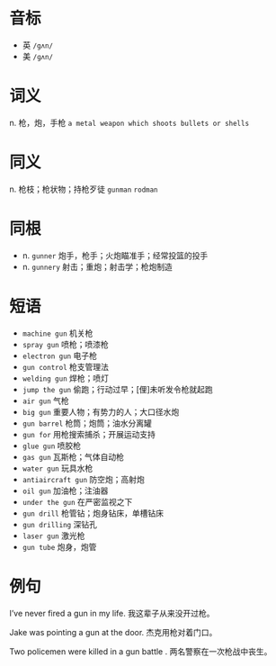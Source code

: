 # 音标

- 英 `/gʌn/`
- 美 `/ɡʌn/`

# 词义

n. 枪，炮，手枪
`a metal weapon which shoots bullets or shells`

# 同义

n. 枪枝；枪状物；持枪歹徒
`gunman` `rodman`

# 同根

- n. `gunner` 炮手，枪手；火炮瞄准手；经常投篮的投手
- n. `gunnery` 射击；重炮；射击学；枪炮制造

# 短语

- `machine gun` 机关枪
- `spray gun` 喷枪；喷漆枪
- `electron gun` 电子枪
- `gun control` 枪支管理法
- `welding gun` 焊枪；喷灯
- `jump the gun` 偷跑；行动过早；[俚]未听发令枪就起跑
- `air gun` 气枪
- `big gun` 重要人物；有势力的人；大口径水炮
- `gun barrel` 枪筒；炮筒；油水分离罐
- `gun for` 用枪搜索捕杀；开展运动支持
- `glue gun` 喷胶枪
- `gas gun` 瓦斯枪；气体自动枪
- `water gun` 玩具水枪
- `antiaircraft gun` 防空炮；高射炮
- `oil gun` 加油枪；注油器
- `under the gun` 在严密监视之下
- `gun drill` 枪管钻；炮身钻床，单槽钻床
- `gun drilling` 深钻孔
- `laser gun` 激光枪
- `gun tube` 炮身，炮管

# 例句

I’ve never fired a gun in my life.
我这辈子从来没开过枪。

Jake was pointing a gun at the door.
杰克用枪对着门口。

Two policemen were killed in a gun battle .
两名警察在一次枪战中丧生。


